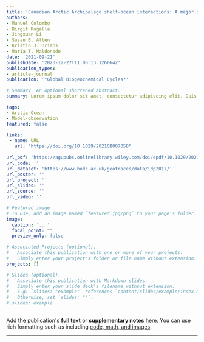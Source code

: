 ```yaml
---
title: 'Canadian Arctic Archipelago shelf-ocean interactions: A major iron source to Pacific derived waters transiting to the Atlantic'
authors:
- Manuel Colombo
- Birgit Rogalla
- Jingxuan Li
- Susan E. Allen
- Kristin J. Orians
- Maria T. Maldonado
date: '2021-09-21'
publishDate: '2023-12-27T11:06:13.126064Z'
publication_types:
- article-journal
publication: '*Global Biogeochemical Cycles*'

# Summary. An optional shortened abstract.
summary: Lorem ipsum dolor sit amet, consectetur adipiscing elit. Duis posuere tellus ac convallis placerat. Proin tincidunt magna sed ex sollicitudin condimentum.

tags:
- Arctic-Ocean
- Model-observation
featured: false

links:
 - name: URL
   url: "https://doi.org/10.1029/2021GB007058"
   
url_pdf: 'https://agupubs.onlinelibrary.wiley.com/doi/epdf/10.1029/2021GB007058'
url_code: ''
url_dataset: 'https://www.bodc.ac.uk/geotraces/data/idp2017/'
url_poster: ''
url_project: ''
url_slides: ''
url_source: ''
url_video: ''

# Featured image
# To use, add an image named `featured.jpg/png` to your page's folder. 
image:
  caption: '...'
  focal_point: ""
  preview_only: false

# Associated Projects (optional).
#   Associate this publication with one or more of your projects.
#   Simply enter your project's folder or file name without extension.
projects: []

# Slides (optional).
#   Associate this publication with Markdown slides.
#   Simply enter your slide deck's filename without extension.
#   E.g. `slides: "example"` references `content/slides/example/index.md`.
#   Otherwise, set `slides: ""`.
# slides: example
---
```


Add the publication's **full text** or **supplementary notes** here. You can use rich formatting such as including [code, math, and images](https://docs.hugoblox.com/content/writing-markdown-latex/).

---
